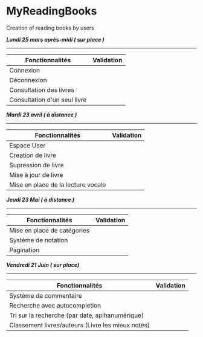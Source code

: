 # MyReadingBooks
Creation of reading books by users

***Lundi 25 mars après-midi ( sur place )***
********************************************

| Fonctionnalités              | Validation |
| -----------------------------|------------|
| Connexion                    |            |
| Déconnexion                  |            |
| Consultation des livres      |            |
| Consultation d'un seul livre |            |

***Mardi 23 avril ( à distance )***
***********************************

| Fonctionnalités                    | Validation |
|------------------------------------|------------|
| Espace User                        |            | 
| Creation de livre                  |            |
| Supression de livre                |            |
| Mise à jour de livre               |            |
| Mise en place de la lecture vocale |            |

***Jeudi 23 Mai ( à distance )***
*********************************

| Fonctionnalités               | Validation |
|-------------------------------|------------|
| Mise en place de catégories   |            |
| Système de notation           |            |
| Pagination                    |            |

***Vendredi 21 Juin ( sur place)***
***********************************

| Fonctionnalités                                      | Validation |
|------------------------------------------------------|------------|
| Système de commentaire                               |            |
| Recherche avec autocompletion                        |            |
| Tri sur la recherche (par date, aplhanumérique)      |            |
| Classement livres/auteurs (Livre les mieux notés)    |            |

